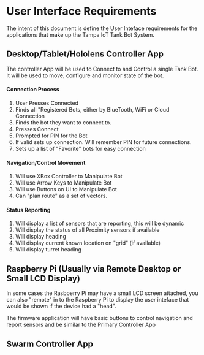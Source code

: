 # User Interface Requirements
The intent of this document is define the User Inteface requirements for the applications that make up the Tampa IoT Tank Bot System.

## Desktop/Tablet/Hololens Controller App
The controller App will be used to Connect to and Control a single Tank Bot. It will be used to move, configure and monitor state of the bot.  

#### Connection Process
1) User Presses Connected
2) Finds all "Registered Bots, either by BlueTooth, WiFi or Cloud Connection
3) Finds the bot they want to connect to.
4) Presses Connect
5) Prompted for PIN for the Bot
6) If valid sets up connection.  Will remember PIN for future connections.
7) Sets up a list of "Favorite" bots for easy connection

#### Navigation/Control Movement
1) Will use XBox Controller to Manipulate Bot
2) Will use Arrow Keys to Manipulate Bot
3) Will use Buttons on UI to Manipulate Bot
4) Can "plan route" as a set of vectors.

#### Status Reporting
1) Will display a list of sensors that are reporting, this will be dynamic
2) Will display the status of all Proximity sensors if available
3) Will display heading
4) Will display current known location on "grid" (if available)
5) Will display turret heading

## Raspberry Pi (Usually via Remote Desktop or Small LCD Display)
In some cases the Rasbperry Pi may have a small LCD screen attached, you can also "remote" in to the Raspberry Pi to display the user inteface that would be shown if the device had a "head".

The firmware application will have basic buttons to control navigation and report sensors and be similar to the Primary Controller App

## Swarm Controller App